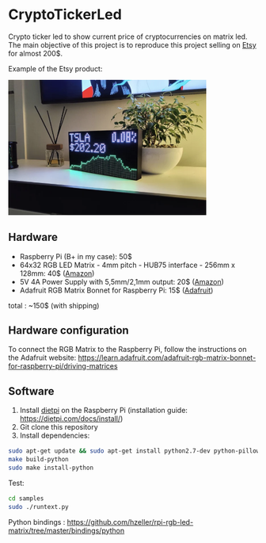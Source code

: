 # CryptoTickerLed

Crypto ticker led to show current price of cryptocurrencies on matrix led. 
The main objective of this project is to reproduce this project selling on 
[Etsy](https://www.etsy.com/listing/1255228529/crypto-ticker-stocks-forex-live-price?ga_order=highest_reviews&ga_search_type=all&ga_view_type=gallery&ga_search_query=crypto+ticker&ref=sc_gallery-1-3&sts=1&plkey=7e51c8858f5ecf6c050067d96408ab1e714a4001%3A1255228529) for almost 200$.

Example of the Etsy product:

<img src="https://github.com/ronanren/CryptoTickerLed/blob/main/img/EtsyProduct.png?raw=true" width="400">

## Hardware

- Raspberry Pi (B+ in my case): 50$
- 64x32 RGB LED Matrix - 4mm pitch - HUB75 interface - 256mm x 128mm: 40$ ([Amazon](https://www.amazon.fr/gp/product/B0B2ZC85KN/ref=ppx_yo_dt_b_asin_title_o00_s00?ie=UTF8&psc=1))
- 5V 4A Power Supply with 5,5mm/2,1mm output: 20$ ([Amazon](https://www.amazon.fr/gp/product/B07NSSD9RJ/ref=ppx_yo_dt_b_asin_title_o00_s00?ie=UTF8&psc=1))
- Adafruit RGB Matrix Bonnet for Raspberry Pi: 15$ ([Adafruit](https://www.adafruit.com/product/3211))

total : ~150$ (with shipping)

## Hardware configuration

To connect the RGB Matrix to the Raspberry Pi, follow the instructions on the Adafruit website: https://learn.adafruit.com/adafruit-rgb-matrix-bonnet-for-raspberry-pi/driving-matrices

## Software

1. Install [dietpi](https://dietpi.com/) on the Raspberry Pi (installation guide: https://dietpi.com/docs/install/)
2. Git clone this repository
3. Install dependencies:
```bash
sudo apt-get update && sudo apt-get install python2.7-dev python-pillow -y
make build-python
sudo make install-python
```

Test:
```bash
cd samples
sudo ./runtext.py
```

Python bindings : https://github.com/hzeller/rpi-rgb-led-matrix/tree/master/bindings/python
